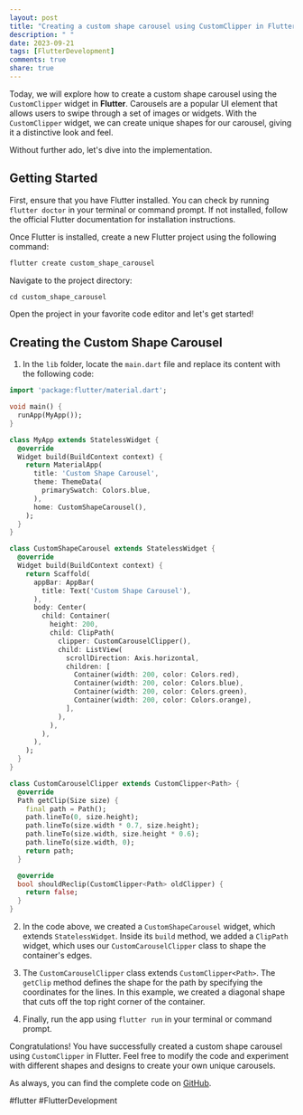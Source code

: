 ```yaml
---
layout: post
title: "Creating a custom shape carousel using CustomClipper in Flutter"
description: " "
date: 2023-09-21
tags: [FlutterDevelopment]
comments: true
share: true
---
```


Today, we will explore how to create a custom shape carousel using the `CustomClipper` widget in **Flutter**. Carousels are a popular UI element that allows users to swipe through a set of images or widgets. With the `CustomClipper` widget, we can create unique shapes for our carousel, giving it a distinctive look and feel.

Without further ado, let's dive into the implementation.

## Getting Started

First, ensure that you have Flutter installed. You can check by running `flutter doctor` in your terminal or command prompt. If not installed, follow the official Flutter documentation for installation instructions.

Once Flutter is installed, create a new Flutter project using the following command:

```dart
flutter create custom_shape_carousel
```

Navigate to the project directory:

```dart
cd custom_shape_carousel
```

Open the project in your favorite code editor and let's get started!

## Creating the Custom Shape Carousel

1. In the `lib` folder, locate the `main.dart` file and replace its content with the following code:

```dart
import 'package:flutter/material.dart';

void main() {
  runApp(MyApp());
}

class MyApp extends StatelessWidget {
  @override
  Widget build(BuildContext context) {
    return MaterialApp(
      title: 'Custom Shape Carousel',
      theme: ThemeData(
        primarySwatch: Colors.blue,
      ),
      home: CustomShapeCarousel(),
    );
  }
}

class CustomShapeCarousel extends StatelessWidget {
  @override
  Widget build(BuildContext context) {
    return Scaffold(
      appBar: AppBar(
        title: Text('Custom Shape Carousel'),
      ),
      body: Center(
        child: Container(
          height: 200,
          child: ClipPath(
            clipper: CustomCarouselClipper(),
            child: ListView(
              scrollDirection: Axis.horizontal,
              children: [
                Container(width: 200, color: Colors.red),
                Container(width: 200, color: Colors.blue),
                Container(width: 200, color: Colors.green),
                Container(width: 200, color: Colors.orange),
              ],
            ),
          ),
        ),
      ),
    );
  }
}

class CustomCarouselClipper extends CustomClipper<Path> {
  @override
  Path getClip(Size size) {
    final path = Path();
    path.lineTo(0, size.height);
    path.lineTo(size.width * 0.7, size.height);
    path.lineTo(size.width, size.height * 0.6);
    path.lineTo(size.width, 0);
    return path;
  }

  @override
  bool shouldReclip(CustomClipper<Path> oldClipper) {
    return false;
  }
}
```

2. In the code above, we created a `CustomShapeCarousel` widget, which extends `StatelessWidget`. Inside its `build` method, we added a `ClipPath` widget, which uses our `CustomCarouselClipper` class to shape the container's edges.

3. The `CustomCarouselClipper` class extends `CustomClipper<Path>`. The `getClip` method defines the shape for the path by specifying the coordinates for the lines. In this example, we created a diagonal shape that cuts off the top right corner of the container.

4. Finally, run the app using `flutter run` in your terminal or command prompt.

Congratulations! You have successfully created a custom shape carousel using `CustomClipper` in Flutter. Feel free to modify the code and experiment with different shapes and designs to create your own unique carousels.

As always, you can find the complete code on [GitHub](https://github.com/flutter/custom_shape_carousel).

#flutter #FlutterDevelopment